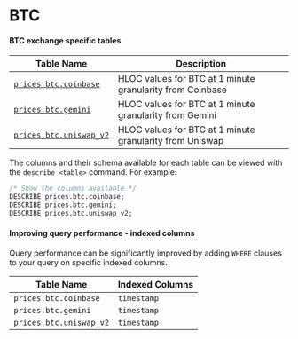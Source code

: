 # BTC

#### BTC exchange specific tables

| Table Name                                           | Description                                               |
| ---------------------------------------------------- | --------------------------------------------------------- |
| [`prices.btc.coinbase`](prices.btc.coinbase.md)      | HLOC values for BTC at 1 minute granularity from Coinbase |
| [`prices.btc.gemini`](prices.btc.gemini.md)          | HLOC values for BTC at 1 minute granularity from Gemini   |
| [`prices.btc.uniswap_v2`](prices.btc.uniswap\_v2.md) | HLOC values for BTC at 1 minute granularity from Uniswap  |

The columns and their schema available for each table can be viewed with the `describe <table>` command. For example:

```sql
/* Show the columns available */
DESCRIBE prices.btc.coinbase;
DESCRIBE prices.btc.gemini;
DESCRIBE prices.btc.uniswap_v2;
```

#### Improving query performance - indexed columns

Query performance can be significantly improved by adding `WHERE` clauses to your query on specific indexed columns.

| Table Name              | Indexed Columns |
| ----------------------- | --------------- |
| `prices.btc.coinbase`   | `timestamp`     |
| `prices.btc.gemini`     | `timestamp`     |
| `prices.btc.uniswap_v2` | `timestamp`     |
